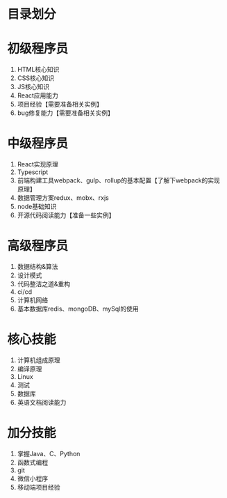 
# 目录划分
# 初级程序员
1. HTML核心知识
2. CSS核心知识
3. JS核心知识
4. React应用能力
5. 项目经验【需要准备相关实例】
6. bug修复能力【需要准备相关实例】

# 中级程序员
1. React实现原理
2. Typescript
3. 前端构建工具webpack、gulp、rollup的基本配置【了解下webpack的实现原理】
4. 数据管理方案redux、mobx、rxjs
5. node基础知识
6. 开源代码阅读能力【准备一些实例】

# 高级程序员
1. 数据结构&算法
2. 设计模式
3. 代码整洁之道&重构
4. ci/cd
5. 计算机网络
6. 基本数据库redis、mongoDB、mySql的使用

# 核心技能
1. 计算机组成原理
2. 编译原理
3. Linux
4. 测试
5. 数据库
6. 英语文档阅读能力

# 加分技能
1. 掌握Java、C、Python
2. 函数式编程
3. git
4. 微信小程序
5. 移动端项目经验